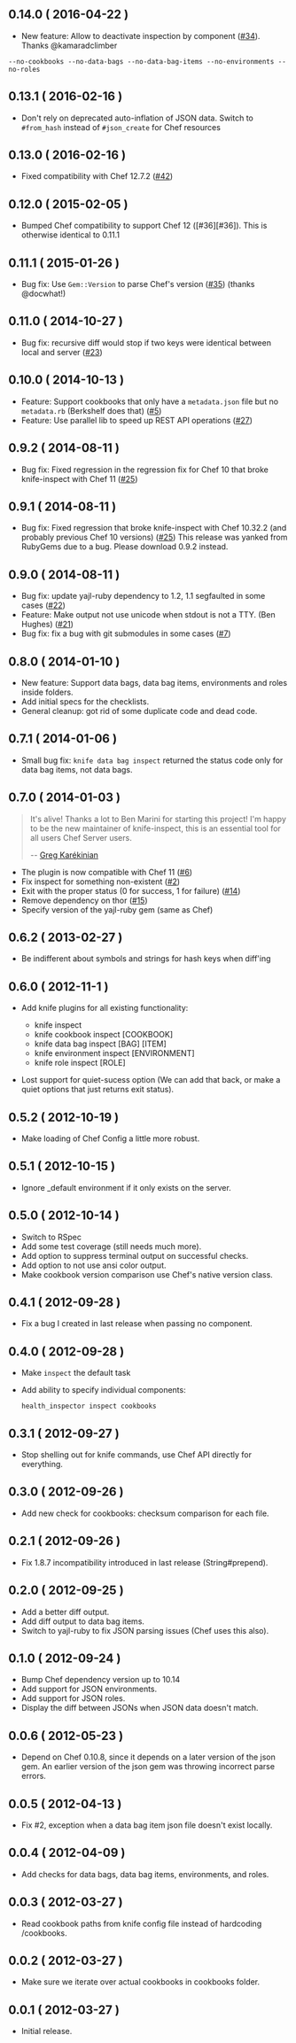 ## 0.14.0 ( 2016-04-22 )

* New feature: Allow to deactivate inspection by component ([#34][#34]). Thanks
@kamaradclimber

```
--no-cookbooks --no-data-bags --no-data-bag-items --no-environments --no-roles
```


## 0.13.1 ( 2016-02-16 )

* Don't rely on deprecated auto-inflation of JSON data. Switch to `#from_hash`
instead of `#json_create` for Chef resources


## 0.13.0 ( 2016-02-16 )

* Fixed compatibility with Chef 12.7.2 ([#42][#42])


## 0.12.0 ( 2015-02-05 )

* Bumped Chef compatibility to support Chef 12 ([#36][#36]). This is otherwise
identical to 0.11.1


## 0.11.1 ( 2015-01-26 )

* Bug fix: Use `Gem::Version` to parse Chef's version ([#35][#35]) (thanks
  @docwhat!)


## 0.11.0 ( 2014-10-27 )

* Bug fix: recursive diff would stop if two keys were identical between local
  and server ([#23][#23])


## 0.10.0 ( 2014-10-13 )

* Feature: Support cookbooks that only have a `metadata.json` file but no
  `metadata.rb` (Berkshelf does that) ([#5][#5])
* Feature: Use parallel lib to speed up REST API operations ([#27][#27])

## 0.9.2 ( 2014-08-11 )

* Bug fix: Fixed regression in the regression fix for Chef 10 that broke
knife-inspect with Chef 11
  ([#25][#25])

## 0.9.1 ( 2014-08-11 )

* Bug fix: Fixed regression that broke knife-inspect with Chef 10.32.2
  (and probably previous Chef 10 versions)
  ([#25][#25])
This release was yanked from RubyGems due to a bug. Please download 0.9.2
instead.

## 0.9.0 ( 2014-08-11 )

* Bug fix: update yajl-ruby dependency to 1.2, 1.1 segfaulted in some cases
  ([#22][#22])
* Feature: Make output not use unicode when stdout is not a TTY. (Ben Hughes)
  ([#21][#21])
* Bug fix: fix a bug with git submodules in some cases
  ([#7][#7])

## 0.8.0 ( 2014-01-10 )

* New feature: Support data bags, data bag items, environments and roles inside
  folders.
* Add initial specs for the checklists.
* General cleanup: got rid of some duplicate code and dead code.

## 0.7.1 ( 2014-01-06 )

* Small bug fix: `knife data bag inspect` returned the status code only for
  data bag items, not data bags.

## 0.7.0 ( 2014-01-03 )

> It's alive! Thanks a lot to Ben Marini for starting this project!
> I'm happy to be the new maintainer of knife-inspect, this is an essential
> tool for all users Chef Server users.
>
> -- [Greg Karékinian](https://github.com/gregkare)

* The plugin is now compatible with Chef 11 ([#6][#6])
* Fix inspect for something non-existent ([#2][#2])
* Exit with the proper status (0 for success, 1 for failure) ([#14][#14])
* Remove dependency on thor ([#15][#15])
* Specify version of the yajl-ruby gem (same as Chef)

## 0.6.2 ( 2013-02-27 )

* Be indifferent about symbols and strings for hash keys when diff'ing

## 0.6.0 ( 2012-11-1 )

* Add knife plugins for all existing functionality:
  - knife inspect
  - knife cookbook inspect [COOKBOOK]
  - knife data bag inspect [BAG] [ITEM]
  - knife environment inspect [ENVIRONMENT]
  - knife role inspect [ROLE]

* Lost support for quiet-sucess option (We can add that back, or make a quiet
  options that just returns exit status).

## 0.5.2 ( 2012-10-19 )

* Make loading of Chef Config a little more robust.

## 0.5.1 ( 2012-10-15 )

* Ignore _default environment if it only exists on the server.

## 0.5.0 ( 2012-10-14 )

* Switch to RSpec
* Add some test coverage (still needs much more).
* Add option to suppress terminal output on successful checks.
* Add option to not use ansi color output.
* Make cookbook version comparison use Chef's native version class.

## 0.4.1 ( 2012-09-28 )

* Fix a bug I created in last release when passing no component.

## 0.4.0 ( 2012-09-28 )

* Make `inspect` the default task
* Add ability to specify individual components:

      health_inspector inspect cookbooks

## 0.3.1 ( 2012-09-27 )

* Stop shelling out for knife commands, use Chef API directly for everything.

## 0.3.0 ( 2012-09-26 )

* Add new check for cookbooks: checksum comparison for each file.

## 0.2.1 ( 2012-09-26 )

* Fix 1.8.7 incompatibility introduced in last release (String#prepend).

## 0.2.0 ( 2012-09-25 )

* Add a better diff output.
* Add diff output to data bag items.
* Switch to yajl-ruby to fix JSON parsing issues (Chef uses this also).

## 0.1.0 ( 2012-09-24 )

* Bump Chef dependency version up to 10.14
* Add support for JSON environments.
* Add support for JSON roles.
* Display the diff between JSONs when JSON data doesn't match.

## 0.0.6 ( 2012-05-23 )

* Depend on Chef 0.10.8, since it depends on a later version of the json gem.
  An earlier version of the json gem was throwing incorrect parse errors.

## 0.0.5 ( 2012-04-13 )

* Fix #2, exception when a data bag item json file doesn't exist locally.

## 0.0.4 ( 2012-04-09 )

* Add checks for data bags, data bag items, environments, and roles.

## 0.0.3 ( 2012-03-27 )

* Read cookbook paths from knife config file instead of hardcoding /cookbooks.

## 0.0.2 ( 2012-03-27 )

* Make sure we iterate over actual cookbooks in cookbooks folder.

## 0.0.1 ( 2012-03-27 )

* Initial release.


[#15]: https://github.com/bmarini/knife-inspect/issues/15
[#14]: https://github.com/bmarini/knife-inspect/issues/14
[#6]: https://github.com/bmarini/knife-inspect/issues/6
[#2]: https://github.com/bmarini/knife-inspect/issues/2
[#21]: https://github.com/bmarini/knife-inspect/issues/21
[#22]: https://github.com/bmarini/knife-inspect/issues/22
[#7]: https://github.com/bmarini/knife-inspect/issues/7
[#25]: https://github.com/bmarini/knife-inspect/issues/25
[#5]: https://github.com/bmarini/knife-inspect/issues/5
[#27]: https://github.com/bmarini/knife-inspect/issues/27
[#23]: https://github.com/bmarini/knife-inspect/issues/23
[#35]: https://github.com/bmarini/knife-inspect/issues/35
[#42]: https://github.com/bmarini/knife-inspect/issues/42
[#34]: https://github.com/bmarini/knife-inspect/pull/34

